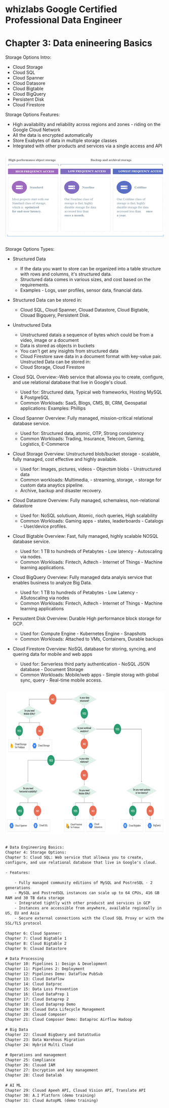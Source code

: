 # whizlabs Google Certified Professional Data Engineer  
# Chapter 3: Data enineering Basics

Storage Options Intro:
- Cloud Storage
- Cloud SQL
- Cloud Spanner
- Cloud Datasore
- Cloud Bigtable
- Cloud BigQuery
- Persistent Disk
- Cloud Firestore

Storage Options Features:

- High availability and reliability across regions and zones - riding on the Google Cloud Network
- All the data is encrypted automatically
- Store Exabytes of data in multiple storage classes
- Integrated with other products and services via a single access and API
```
```
<img src="https://github.com/cgpeanut/whizlabs-data-engineer/blob/master/images/storage-aws.png" alt="IMAGE ALT TEXT HERE" width="550" height="250" /></a>
```
```

Storage Options Types:

- Structured Data
    - If the data you want to store can be organized into a table structure with rows and columns, it's structured data.
    - Structured data comes in various sizes, and cost based on the requirements. 
    - Examples - Logs, user profiles, sensor data, financial data.
- Structured Data can be stored in:
    - Cloud SQL, Cloud Spanner, Clouad Datastore, Cloud Bigtable, Clouad Bigquery, Persistent Disk.

- Unstructured Data
    - Unstructured datais a sequence of bytes which could be from a video, image or a document 
    - Data is stored as objects in buckets
    - You can't get any insights from structured data
    - Cloud Firestore save data in a document format with key-value pair. 
Unstructed Data can be stored in: 
    - Cloud Storage, Cloud Firestore

- Cloud SQL Overview:-Web service that allowsa you to create, configure, and use relational database that live in Google's cloud. 
    - Used for: Structured data, Typical web frameworks, Hosting MySQL & PostgreSQL
    - Common Workloads: SaaS, Blogs, CMS, BI, CRM, Geospatial applications: Examples: Phillips

- Cloud Spanner Overview: Fully managed, mission-critical relational database service.
    - Used for: Structured data, atomic, OTP, Strong consistency
    - Common Workloads: Trading, Insurance, Telecom, Gaming, Logistics, E-Commerce

- Cloud Storage Overview: Unstructured blob/bucket storage - scalable, fully managed, cost effective and highly available. 
    - Used for: Images, pictures, videos - Objectsm blobs - Unstructured data
    - Common workloads: Multimedia, - streaming, storage, - storage for custom data anaytics pipeline.
    - Archive, backup and disaster recovery.

- Cloud Datastore Overview: Fully managed, schemaless, non-relational datastore
    - Used for: NoSQL solutiuon, Atomic, rioch queries, High scalability
    - Common Workloads: Gaming apps - states, leaderboards - Catalogs - User/device profiles.

- Cloud Bigtable Overview: Fast, fully managed, highly scalable NOSQL database service.
    - Used for: 1 TB to hundreds of Petabytes - Low latency - Autoscaling via nodes.
    - Common Workloads: Fintech, Adtech - Internet of Things - Machine learning applications. 

- Cloud BigQuery Overview: Fully managed data analyis service that enables business to analyze Big Data.
    - Used for: 1 TB to hundreds of Petabytes - Low Latency - ASutoscaling via nodes 
    - Common Workloads: Fintech, Adtech - Internet of Things - Machine learning applications

- Persustent Disk Overview: Durable High performance block storage for GCP. 
    - Used for: Compute Engine - Kubernetes Engine - Snapshots 
    - Common Workloads: Attached to VMs, Containers, Durable backups

- Cloud Firestore Overview: NoSQL database for storing, syncing, and quering data for mobile and web apps
    - Used for: Serverless third party authentication - NoSQL JSON database - Document Storage
    - Common Workloads: Mobile/web apps - Simple storag with global sync, query - Real-time mobile access.
```
```
<img src="https://github.com/cgpeanut/whizlabs-data-engineer/blob/master/images/gcp-storage-flowchart.png" alt="IMAGE ALT TEXT HERE" width="750" height="450" /></a>
```

# Data Engineering Basics:
Chapter 4: Storage Options:
Chapter 5: Cloud SQL: Web service that allowsa you to create, configure, and use relational database that live in Google's cloud.

- Features: 

    - Fully managed community editions of MySQL and PostreSQL - 2 generations
    - MySQL and PostredSQL instances can scale up to 64 CPUs, 416 GB RAM and 30 TB data storage
    - Integrated tightly with other producst and services in GCP
    - Instances are accessible from anywhere, available regionally in US, EU and Asia
    - Secure external connections with the Cloud SQL Proxy or with the SSL/TLS protocol

Chapter 6: Cloud Spanner:
Chapter 7: Cloud Bigtable 1
Chapter 8: Cloud Bigtable 2
Chapter 9: Clouad Datastore

# Data Processing
Chapter 10: Pipelines 1: Design & Development 
Chapter 11: Pipelines 2: Deployment 
Chapter 12: Pipelines Demo: Dataflow PubSub
Chapter 13: Cloud Dataflow
Chapter 14: Cloud Datproc
Chapter 15: Data Loss Prevention
Chapter 16: Cloud DataPrep 1
Chapter 17: Cloud Dataprep 2
Chapter 18: Cloud Dataprep Demo
Chapter 19: Clouad Data Lifecycle Management 
Chapter 20: Clouad Composer
Chapter 21: Cloud Composer Demo: Dataproc Airflow Hadoop

# Big Data
Chapter 22: Clouad BigQuery and DataStudio
Chapter 23: Data Warehous Migration
Chapter 24: Hybrid Multi Cloud

# Operations and management 
Chapter 25: Compliance
Chapter 26: Clouad IAM
Chapter 27: Encryption and key management 
Chapter 28: Cloud Datalab

# AI ML
Chapter 29: Clouad Apeeh API, Clouad Vision API, Translate API
Chapter 30: A.I Platforn (demo training)
Chapter 31: Cloud AutopML (demo training)
